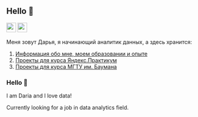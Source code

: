 ## Hello 👋

<p><a href="https://t.me/disagree_to_agree"><img src="https://img.shields.io/badge/-telegram-red?color=white&logo=telegram&logoColor=blue" height=25></a>
<a href="https://t.me/disagree_to_agree"><img src="https://img.shields.io/badge/LinkedIn-0077B5?style=for-the-badge&logo=linkedin&logoColor=white" height=25></a>
</p>

Меня зовут Дарья, я начинающий аналитик данных, а здесь хранится:

1. <a href="https://github.com/DariaSiasina/About-Me">Информация обо мне, моем образовании и опыте</a>
2. <a href="https://github.com/DariaSiasina/Praktikum_projects">Проекты для курса Яндекс.Практикум</a>
3. <a href="https://github.com/DariaSiasina/Bauman-university-DA-course">Проекты для курса МГТУ им. Баумана</a>


### Hello 👋

I am Daria and I love data!

Currently looking for a job in data analytics field.


<!--
**DariaSiasina/DariaSiasina** is a ✨ _special_ ✨ repository because its `README.md` (this file) appears on your GitHub profile.

Here are some ideas to get you started:

- 🔭 I’m currently working on ...
- 🌱 I’m currently learning ...
- 👯 I’m looking to collaborate on ...
- 🤔 I’m looking for help with ...
- 💬 Ask me about ...
- 📫 How to reach me: ...
- 😄 Pronouns: ...
- ⚡ Fun fact: ...
-->

